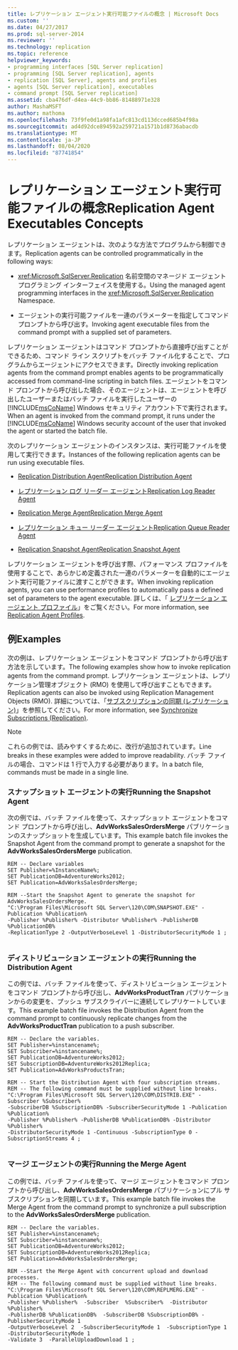 ```yaml
---
title: レプリケーション エージェント実行可能ファイルの概念 | Microsoft Docs
ms.custom: ''
ms.date: 04/27/2017
ms.prod: sql-server-2014
ms.reviewer: ''
ms.technology: replication
ms.topic: reference
helpviewer_keywords:
- programming interfaces [SQL Server replication]
- programming [SQL Server replication], agents
- replication [SQL Server], agents and profiles
- agents [SQL Server replication], executables
- command prompt [SQL Server replication]
ms.assetid: cba476df-d4ea-44c9-bb86-81488971e328
author: MashaMSFT
ms.author: mathoma
ms.openlocfilehash: 73f9fe0d1a98fa1afc813cd113dcced685b4f98a
ms.sourcegitcommit: ad4d92dce894592a259721a1571b1d8736abacdb
ms.translationtype: MT
ms.contentlocale: ja-JP
ms.lasthandoff: 08/04/2020
ms.locfileid: "87741854"
---
```

# <a name="replication-agent-executables-concepts"></a><span data-ttu-id="7d3c4-102">レプリケーション エージェント実行可能ファイルの概念</span><span class="sxs-lookup"><span data-stu-id="7d3c4-102">Replication Agent Executables Concepts</span></span>
  <span data-ttu-id="7d3c4-103">レプリケーション エージェントは、次のような方法でプログラムから制御できます。</span><span class="sxs-lookup"><span data-stu-id="7d3c4-103">Replication agents can be controlled programmatically in the following ways:</span></span>  
  
-   <span data-ttu-id="7d3c4-104"><xref:Microsoft.SqlServer.Replication> 名前空間のマネージド エージェント プログラミング インターフェイスを使用する。</span><span class="sxs-lookup"><span data-stu-id="7d3c4-104">Using the managed agent programming interfaces in the <xref:Microsoft.SqlServer.Replication> Namespace.</span></span>  
  
-   <span data-ttu-id="7d3c4-105">エージェントの実行可能ファイルを一連のパラメーターを指定してコマンド プロンプトから呼び出す。</span><span class="sxs-lookup"><span data-stu-id="7d3c4-105">Invoking agent executable files from the command prompt with a supplied set of parameters.</span></span>  
  
 <span data-ttu-id="7d3c4-106">レプリケーション エージェントはコマンド プロンプトから直接呼び出すことができるため、コマンド ライン スクリプトをバッチ ファイル化することで、プログラムからエージェントにアクセスできます。</span><span class="sxs-lookup"><span data-stu-id="7d3c4-106">Directly invoking replication agents from the command prompt enables agents to be programmatically accessed from command-line scripting in batch files.</span></span> <span data-ttu-id="7d3c4-107">エージェントをコマンド プロンプトから呼び出した場合、そのエージェントは、エージェントを呼び出したユーザーまたはバッチ ファイルを実行したユーザーの [!INCLUDE[msCoName](../../../includes/msconame-md.md)] Windows セキュリティ アカウント下で実行されます。</span><span class="sxs-lookup"><span data-stu-id="7d3c4-107">When an agent is invoked from the command prompt, it runs under the [!INCLUDE[msCoName](../../../includes/msconame-md.md)] Windows security account of the user that invoked the agent or started the batch file.</span></span>  
  
 <span data-ttu-id="7d3c4-108">次のレプリケーション エージェントのインスタンスは、実行可能ファイルを使用して実行できます。</span><span class="sxs-lookup"><span data-stu-id="7d3c4-108">Instances of the following replication agents can be run using executable files.</span></span>  
  
-   [<span data-ttu-id="7d3c4-109">Replication Distribution Agent</span><span class="sxs-lookup"><span data-stu-id="7d3c4-109">Replication Distribution Agent</span></span>](../agents/replication-distribution-agent.md)  
  
-   [<span data-ttu-id="7d3c4-110">レプリケーション ログ リーダー エージェント</span><span class="sxs-lookup"><span data-stu-id="7d3c4-110">Replication Log Reader Agent</span></span>](../agents/replication-log-reader-agent.md)  
  
-   [<span data-ttu-id="7d3c4-111">Replication Merge Agent</span><span class="sxs-lookup"><span data-stu-id="7d3c4-111">Replication Merge Agent</span></span>](../agents/replication-merge-agent.md)  
  
-   [<span data-ttu-id="7d3c4-112">レプリケーション キュー リーダー エージェント</span><span class="sxs-lookup"><span data-stu-id="7d3c4-112">Replication Queue Reader Agent</span></span>](../agents/replication-queue-reader-agent.md)  
  
-   [<span data-ttu-id="7d3c4-113">Replication Snapshot Agent</span><span class="sxs-lookup"><span data-stu-id="7d3c4-113">Replication Snapshot Agent</span></span>](../agents/replication-snapshot-agent.md)  
  
 <span data-ttu-id="7d3c4-114">レプリケーション エージェントを呼び出す際、パフォーマンス プロファイルを使用することで、あらかじめ定義された一連のパラメーターを自動的にエージェント実行可能ファイルに渡すことができます。</span><span class="sxs-lookup"><span data-stu-id="7d3c4-114">When invoking replication agents, you can use performance profiles to automatically pass a defined set of parameters to the agent executable.</span></span> <span data-ttu-id="7d3c4-115">詳しくは、「 [レプリケーション エージェント プロファイル](../agents/replication-agent-profiles.md)」をご覧ください。</span><span class="sxs-lookup"><span data-stu-id="7d3c4-115">For more information, see [Replication Agent Profiles](../agents/replication-agent-profiles.md).</span></span>  
  
## <a name="examples"></a><span data-ttu-id="7d3c4-116">例</span><span class="sxs-lookup"><span data-stu-id="7d3c4-116">Examples</span></span>  
 <span data-ttu-id="7d3c4-117">次の例は、レプリケーション エージェントをコマンド プロンプトから呼び出す方法を示しています。</span><span class="sxs-lookup"><span data-stu-id="7d3c4-117">The following examples show how to invoke replication agents from the command prompt.</span></span> <span data-ttu-id="7d3c4-118">レプリケーション エージェントは、レプリケーション管理オブジェクト (RMO) を使用して呼び出すこともできます。</span><span class="sxs-lookup"><span data-stu-id="7d3c4-118">Replication agents can also be invoked using Replication Management Objects (RMO).</span></span> <span data-ttu-id="7d3c4-119">詳細については、「[サブスクリプションの同期 &#40;レプリケーション&#41;](../synchronize-data.md)」を参照してください。</span><span class="sxs-lookup"><span data-stu-id="7d3c4-119">For more information, see [Synchronize Subscriptions &#40;Replication&#41;](../synchronize-data.md).</span></span>  
  
> [!NOTE]  
>  <span data-ttu-id="7d3c4-120">これらの例では、読みやすくするために、改行が追加されています。</span><span class="sxs-lookup"><span data-stu-id="7d3c4-120">Line breaks in these examples were added to improve readability.</span></span> <span data-ttu-id="7d3c4-121">バッチ ファイルの場合、コマンドは 1 行で入力する必要があります。</span><span class="sxs-lookup"><span data-stu-id="7d3c4-121">In a batch file, commands must be made in a single line.</span></span>  
  
### <a name="running-the-snapshot-agent"></a><span data-ttu-id="7d3c4-122">スナップショット エージェントの実行</span><span class="sxs-lookup"><span data-stu-id="7d3c4-122">Running the Snapshot Agent</span></span>  
 <span data-ttu-id="7d3c4-123">次の例では、バッチ ファイルを使って、スナップショット エージェントをコマンド プロンプトから呼び出し、**AdvWorksSalesOrdersMerge** パブリケーションのスナップショットを生成しています。</span><span class="sxs-lookup"><span data-stu-id="7d3c4-123">This example batch file invokes the Snapshot Agent from the command prompt to generate a snapshot for the **AdvWorksSalesOrdersMerge** publication.</span></span>  
  
```  
REM -- Declare variables  
SET Publisher=%InstanceName%;  
SET PublicationDB=AdventureWorks2012;   
SET Publication=AdvWorksSalesOrdersMerge;   
  
REM --Start the Snapshot Agent to generate the snapshot for AdvWorksSalesOrdersMerge.  
"C:\Program Files\Microsoft SQL Server\120\COM\SNAPSHOT.EXE" -Publication %Publication%   
-Publisher %Publisher% -Distributor %Publisher% -PublisherDB %PublicationDB%   
-ReplicationType 2 -OutputVerboseLevel 1 -DistributorSecurityMode 1 ;  
  
```  
  
### <a name="running-the-distribution-agent"></a><span data-ttu-id="7d3c4-124">ディストリビューション エージェントの実行</span><span class="sxs-lookup"><span data-stu-id="7d3c4-124">Running the Distribution Agent</span></span>  
 <span data-ttu-id="7d3c4-125">この例では、バッチ ファイルを使って、ディストリビューション エージェントをコマンド プロンプトから呼び出し、**AdvWorksProductTran** パブリケーションからの変更を、プッシュ サブスクライバーに連続してレプリケートしています。</span><span class="sxs-lookup"><span data-stu-id="7d3c4-125">This example batch file invokes the Distribution Agent from the command prompt to continuously replicate changes from the **AdvWorksProductTran** publication to a push subscriber.</span></span>  
  
```  
REM -- Declare the variables.  
SET Publisher=%instancename%;  
SET Subscriber=%instancename%;  
SET PublicationDB=AdventureWorks2012;  
SET SubscriptionDB=AdventureWorks2012Replica;   
SET Publication=AdvWorksProductsTran;  
  
REM -- Start the Distribution Agent with four subscription streams.  
REM -- The following command must be supplied without line breaks.  
"C:\Program Files\Microsoft SQL Server\120\COM\DISTRIB.EXE" -Subscriber %Subscriber%   
-SubscriberDB %SubscriptionDB% -SubscriberSecurityMode 1 -Publication %Publication%   
-Publisher %Publisher% -PublisherDB %PublicationDB% -Distributor %Publisher%   
-DistributorSecurityMode 1 -Continuous -SubscriptionType 0 -SubscriptionStreams 4 ;  
  
```  
  
### <a name="running-the-merge-agent"></a><span data-ttu-id="7d3c4-126">マージ エージェントの実行</span><span class="sxs-lookup"><span data-stu-id="7d3c4-126">Running the Merge Agent</span></span>  
 <span data-ttu-id="7d3c4-127">この例では、バッチ ファイルを使って、マージ エージェントをコマンド プロンプトから呼び出し、**AdvWorksSalesOrdersMerge** パブリケーションにプル サブスクリプションを同期しています。</span><span class="sxs-lookup"><span data-stu-id="7d3c4-127">This example batch file invokes the Merge Agent from the command prompt to synchronize a pull subscription to the **AdvWorksSalesOrdersMerge** publication.</span></span>  
  
```  
REM -- Declare the variables.  
SET Publisher=%instancename%;  
SET Subscriber=%instancename%;  
SET PublicationDB=AdventureWorks2012;  
SET SubscriptionDB=AdventureWorks2012Replica;   
SET Publication=AdvWorksSalesOrdersMerge;  
  
REM --Start the Merge Agent with concurrent upload and download processes.  
REM -- The following command must be supplied without line breaks.  
"C:\Program Files\Microsoft SQL Server\120\COM\REPLMERG.EXE" -Publication %Publication%    
-Publisher %Publisher%  -Subscriber  %Subscriber%  -Distributor %Publisher%    
-PublisherDB %PublicationDB%  -SubscriberDB %SubscriptionDB% -PublisherSecurityMode 1    
-OutputVerboseLevel 2  -SubscriberSecurityMode 1  -SubscriptionType 1 -DistributorSecurityMode 1    
-Validate 3  -ParallelUploadDownload 1 ;  
  
```  
  
  
